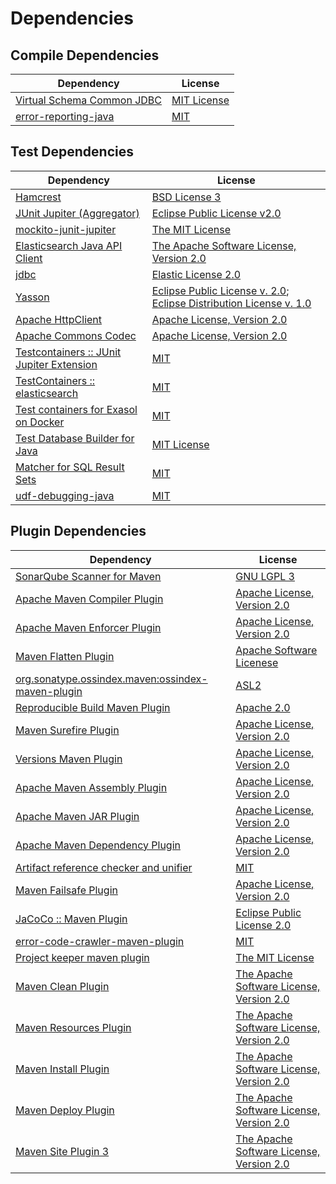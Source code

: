 <!-- @formatter:off -->
# Dependencies

## Compile Dependencies

| Dependency                      | License          |
| ------------------------------- | ---------------- |
| [Virtual Schema Common JDBC][0] | [MIT License][1] |
| [error-reporting-java][2]       | [MIT][3]         |

## Test Dependencies

| Dependency                                      | License                                                                        |
| ----------------------------------------------- | ------------------------------------------------------------------------------ |
| [Hamcrest][4]                                   | [BSD License 3][5]                                                             |
| [JUnit Jupiter (Aggregator)][6]                 | [Eclipse Public License v2.0][7]                                               |
| [mockito-junit-jupiter][8]                      | [The MIT License][9]                                                           |
| [Elasticsearch Java API Client][10]             | [The Apache Software License, Version 2.0][11]                                 |
| [jdbc][12]                                      | [Elastic License 2.0][13]                                                      |
| [Yasson][14]                                    | [Eclipse Public License v. 2.0][15]; [Eclipse Distribution License v. 1.0][16] |
| [Apache HttpClient][17]                         | [Apache License, Version 2.0][18]                                              |
| [Apache Commons Codec][19]                      | [Apache License, Version 2.0][11]                                              |
| [Testcontainers :: JUnit Jupiter Extension][20] | [MIT][21]                                                                      |
| [TestContainers :: elasticsearch][20]           | [MIT][21]                                                                      |
| [Test containers for Exasol on Docker][22]      | [MIT][3]                                                                       |
| [Test Database Builder for Java][23]            | [MIT License][24]                                                              |
| [Matcher for SQL Result Sets][25]               | [MIT][3]                                                                       |
| [udf-debugging-java][26]                        | [MIT][3]                                                                       |

## Plugin Dependencies

| Dependency                                              | License                                        |
| ------------------------------------------------------- | ---------------------------------------------- |
| [SonarQube Scanner for Maven][27]                       | [GNU LGPL 3][28]                               |
| [Apache Maven Compiler Plugin][29]                      | [Apache License, Version 2.0][11]              |
| [Apache Maven Enforcer Plugin][30]                      | [Apache License, Version 2.0][11]              |
| [Maven Flatten Plugin][31]                              | [Apache Software Licenese][18]                 |
| [org.sonatype.ossindex.maven:ossindex-maven-plugin][32] | [ASL2][18]                                     |
| [Reproducible Build Maven Plugin][33]                   | [Apache 2.0][18]                               |
| [Maven Surefire Plugin][34]                             | [Apache License, Version 2.0][11]              |
| [Versions Maven Plugin][35]                             | [Apache License, Version 2.0][11]              |
| [Apache Maven Assembly Plugin][36]                      | [Apache License, Version 2.0][11]              |
| [Apache Maven JAR Plugin][37]                           | [Apache License, Version 2.0][11]              |
| [Apache Maven Dependency Plugin][38]                    | [Apache License, Version 2.0][11]              |
| [Artifact reference checker and unifier][39]            | [MIT][3]                                       |
| [Maven Failsafe Plugin][40]                             | [Apache License, Version 2.0][11]              |
| [JaCoCo :: Maven Plugin][41]                            | [Eclipse Public License 2.0][42]               |
| [error-code-crawler-maven-plugin][43]                   | [MIT][3]                                       |
| [Project keeper maven plugin][44]                       | [The MIT License][45]                          |
| [Maven Clean Plugin][46]                                | [The Apache Software License, Version 2.0][18] |
| [Maven Resources Plugin][47]                            | [The Apache Software License, Version 2.0][18] |
| [Maven Install Plugin][48]                              | [The Apache Software License, Version 2.0][18] |
| [Maven Deploy Plugin][49]                               | [The Apache Software License, Version 2.0][18] |
| [Maven Site Plugin 3][50]                               | [The Apache Software License, Version 2.0][18] |

[0]: https://github.com/exasol/virtual-schema-common-jdbc/
[1]: https://github.com/exasol/virtual-schema-common-jdbc/blob/main/LICENSE
[2]: https://github.com/exasol/error-reporting-java
[3]: https://opensource.org/licenses/MIT
[4]: http://hamcrest.org/JavaHamcrest/
[5]: http://opensource.org/licenses/BSD-3-Clause
[6]: https://junit.org/junit5/
[7]: https://www.eclipse.org/legal/epl-v20.html
[8]: https://github.com/mockito/mockito
[9]: https://github.com/mockito/mockito/blob/main/LICENSE
[10]: https://github.com/elastic/elasticsearch-java/
[11]: https://www.apache.org/licenses/LICENSE-2.0.txt
[12]: https://github.com/elastic/elasticsearch
[13]: https://raw.githubusercontent.com/elastic/elasticsearch/v7.17.5/licenses/ELASTIC-LICENSE-2.0.txt
[14]: https://projects.eclipse.org/projects/ee4j.yasson
[15]: http://www.eclipse.org/legal/epl-v20.html
[16]: http://www.eclipse.org/org/documents/edl-v10.php
[17]: http://hc.apache.org/httpcomponents-client
[18]: http://www.apache.org/licenses/LICENSE-2.0.txt
[19]: https://commons.apache.org/proper/commons-codec/
[20]: https://testcontainers.org
[21]: http://opensource.org/licenses/MIT
[22]: https://github.com/exasol/exasol-testcontainers
[23]: https://github.com/exasol/test-db-builder-java/
[24]: https://github.com/exasol/test-db-builder-java/blob/main/LICENSE
[25]: https://github.com/exasol/hamcrest-resultset-matcher
[26]: https://github.com/exasol/udf-debugging-java/
[27]: http://sonarsource.github.io/sonar-scanner-maven/
[28]: http://www.gnu.org/licenses/lgpl.txt
[29]: https://maven.apache.org/plugins/maven-compiler-plugin/
[30]: https://maven.apache.org/enforcer/maven-enforcer-plugin/
[31]: https://www.mojohaus.org/flatten-maven-plugin/
[32]: https://sonatype.github.io/ossindex-maven/maven-plugin/
[33]: http://zlika.github.io/reproducible-build-maven-plugin
[34]: https://maven.apache.org/surefire/maven-surefire-plugin/
[35]: http://www.mojohaus.org/versions-maven-plugin/
[36]: https://maven.apache.org/plugins/maven-assembly-plugin/
[37]: https://maven.apache.org/plugins/maven-jar-plugin/
[38]: https://maven.apache.org/plugins/maven-dependency-plugin/
[39]: https://github.com/exasol/artifact-reference-checker-maven-plugin
[40]: https://maven.apache.org/surefire/maven-failsafe-plugin/
[41]: https://www.jacoco.org/jacoco/trunk/doc/maven.html
[42]: https://www.eclipse.org/legal/epl-2.0/
[43]: https://github.com/exasol/error-code-crawler-maven-plugin
[44]: https://github.com/exasol/project-keeper/
[45]: https://github.com/exasol/project-keeper/blob/main/LICENSE
[46]: http://maven.apache.org/plugins/maven-clean-plugin/
[47]: http://maven.apache.org/plugins/maven-resources-plugin/
[48]: http://maven.apache.org/plugins/maven-install-plugin/
[49]: http://maven.apache.org/plugins/maven-deploy-plugin/
[50]: http://maven.apache.org/plugins/maven-site-plugin/
